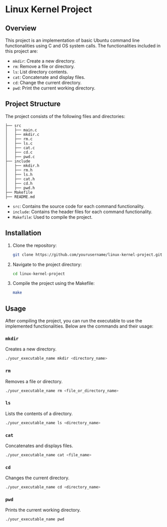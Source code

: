 
# Linux Kernel Project

## Overview

This project is an implementation of basic Ubuntu command line functionalities using C and OS system calls. The functionalities included in this project are:

- `mkdir`: Create a new directory.
- `rm`: Remove a file or directory.
- `ls`: List directory contents.
- `cat`: Concatenate and display files.
- `cd`: Change the current directory.
- `pwd`: Print the current working directory.

## Project Structure

The project consists of the following files and directories:

```
├── src
│   ├── main.c
│   ├── mkdir.c
│   ├── rm.c
│   ├── ls.c
│   ├── cat.c
│   ├── cd.c
│   ├── pwd.c
├── include
│   ├── mkdir.h
│   ├── rm.h
│   ├── ls.h
│   ├── cat.h
│   ├── cd.h
│   ├── pwd.h
├── Makefile
├── README.md
```

- `src`: Contains the source code for each command functionality.
- `include`: Contains the header files for each command functionality.
- `Makefile`: Used to compile the project.

## Installation

1. Clone the repository:
   ```sh
   git clone https://github.com/yourusername/linux-kernel-project.git
   ```
2. Navigate to the project directory:
   ```sh
   cd linux-kernel-project
   ```
3. Compile the project using the Makefile:
   ```sh
   make
   ```

## Usage

After compiling the project, you can run the executable to use the implemented functionalities. Below are the commands and their usage:

### `mkdir`

Creates a new directory.

```sh
./your_executable_name mkdir <directory_name>
```

### `rm`

Removes a file or directory.

```sh
./your_executable_name rm <file_or_directory_name>
```

### `ls`

Lists the contents of a directory.

```sh
./your_executable_name ls <directory_name>
```

### `cat`

Concatenates and displays files.

```sh
./your_executable_name cat <file_name>
```

### `cd`

Changes the current directory.

```sh
./your_executable_name cd <directory_name>
```

### `pwd`

Prints the current working directory.

```sh
./your_executable_name pwd
```

